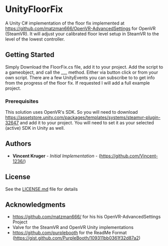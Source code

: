 # UnityFloorFix

A Unity C# implementation of the floor fix implemented at https://github.com/matzman666/OpenVR-AdvancedSettings for OpenVR (SteamVR). 
It will adjust your calibrated floor level setup in SteamVR to the level of the lowest controller.

## Getting Started

Simply Download the FloorFix.cs file, add it to your project.
Add the script to a gameobject, and call the ___ method. Either via button click or from your own script.
There are a few UnityEvents you can subscribe to to get info from the progress of the floor fix.
If requested I will add a full example project.

### Prerequisites

This solution uses OpenVR's SDK. So you will need to download https://assetstore.unity.com/packages/templates/systems/steamvr-plugin-32647 and add it to your project. 
You will need to set it as your selected (active) SDK in Unity as well.

## Authors

* **Vincent Kruger** - *Initial Implementation* - (https://github.com/Vincent-1236/)

## License

See the [LICENSE.md](LICENSE.md) file for details

## Acknowledgments

* https://github.com/matzman666/ for his his OpenVR-AdvancedSettings Project
* Valve for the SteamVR and OpenVR Unity implementations
* https://github.com/purplebooth for the ReadMe Format (https://gist.github.com/PurpleBooth/109311bb0361f32d87a2)
